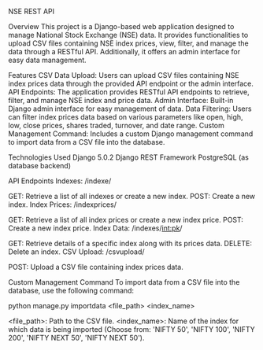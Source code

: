 NSE REST API

Overview
This project is a Django-based web application designed to manage National Stock Exchange (NSE) data. It provides functionalities to upload CSV files containing NSE index prices, view, filter, and manage the data through a RESTful API. Additionally, it offers an admin interface for easy data management.

Features
CSV Data Upload: Users can upload CSV files containing NSE index prices data through the provided API endpoint or the admin interface.
API Endpoints: The application provides RESTful API endpoints to retrieve, filter, and manage NSE index and price data.
Admin Interface: Built-in Django admin interface for easy management of data.
Data Filtering: Users can filter index prices data based on various parameters like open, high, low, close prices, shares traded, turnover, and date range.
Custom Management Command: Includes a custom Django management command to import data from a CSV file into the database.

Technologies Used
Django 5.0.2
Django REST Framework
PostgreSQL (as database backend)

API Endpoints
Indexes: /indexe/

GET: Retrieve a list of all indexes or create a new index.
POST: Create a new index.
Index Prices: /indexprices/

GET: Retrieve a list of all index prices or create a new index price.
POST: Create a new index price.
Index Data: /indexes/<int:pk>/

GET: Retrieve details of a specific index along with its prices data.
DELETE: Delete an index.
CSV Upload: /csvupload/

POST: Upload a CSV file containing index prices data.

Custom Management Command
To import data from a CSV file into the database, use the following command:

python manage.py importdata <file_path> <index_name>

<file_path>: Path to the CSV file.
<index_name>: Name of the index for which data is being imported (Choose from: 'NIFTY 50', 'NIFTY 100', 'NIFTY 200', 'NIFTY NEXT 50', 'NIFTY NEXT 50').